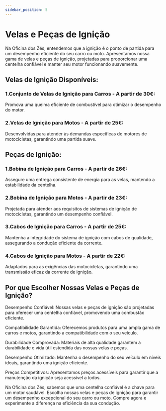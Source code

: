 ```yaml
---
sidebar_position: 5
---
```



# Velas e Peças de Ignição

Na Oficina dos Zés, entendemos que a ignição é o ponto de partida para um desempenho eficiente do seu carro ou moto. Apresentamos nossa gama de velas e peças de ignição, projetadas para proporcionar uma centelha confiável e manter seu motor funcionando suavemente.



## Velas de Ignição Disponíveis:

### 1.Conjunto de Velas de Ignição para Carros - A partir de 30€:

Promova uma queima eficiente de combustível para otimizar o desempenho do motor.

### 2.Velas de Ignição para Motos - A partir de 25€:

Desenvolvidas para atender às demandas específicas de motores de motocicletas, garantindo uma partida suave.

## Peças de Ignição:

### 1.Bobina de Ignição para Carros - A partir de 26€:

Assegure uma entrega consistente de energia para as velas, mantendo a estabilidade da centelha.

### 2.Bobina de Ignição para Motos - A partir de 23€:

Projetada para atender aos requisitos de sistemas de ignição de motocicletas, garantindo um desempenho confiável.

### 3.Cabos de Ignição para Carros - A partir de 25€:

Mantenha a integridade do sistema de ignição com cabos de qualidade, assegurando a condução eficiente da corrente.

### 4.Cabos de Ignição para Motos - A partir de 22€:

Adaptados para as exigências das motocicletas, garantindo uma transmissão eficaz da corrente de ignição.

## Por que Escolher Nossas Velas e Peças de Ignição?

Desempenho Confiável: Nossas velas e peças de ignição são projetadas para oferecer uma centelha confiável, promovendo uma combustão eficiente.

Compatibilidade Garantida: Oferecemos produtos para uma ampla gama de carros e motos, garantindo a compatibilidade com o seu veículo.

Durabilidade Comprovada: Materiais de alta qualidade garantem a durabilidade e vida útil estendida das nossas velas e peças.

Desempenho Otimizado: Mantenha o desempenho do seu veículo em níveis ideais, garantindo uma ignição eficiente.

Preços Competitivos: Apresentamos preços acessíveis para garantir que a manutenção da ignição seja acessível a todos.

Na Oficina dos Zés, sabemos que uma centelha confiável é a chave para um motor saudável. Escolha nossas velas e peças de ignição para garantir um desempenho excepcional do seu carro ou moto. Compre agora e experimente a diferença na eficiência da sua condução.